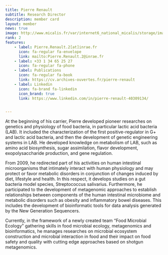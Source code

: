 ```yaml
---
title: Pierre Renault
subtitle: Research Director 
description: member card
layout: member
news: true
image: http://www.micalis.fr/var/internet6_national_micalis/storage/images/poles-et-equipes/pole-ecosystemes-alimentaires-et-digestifs/ecologie-microbienne-des-aliments-marie-christine-champomier-verges/membres-de-l-equipe/pierre-renault/44209-3-fre-FR/Pierre-Renault_inra_image.jpg
rank: 2
features:
    - label: Pierre.Renault.2[at]inrae.fr
      icon: fa-regular fa-envelope
      link: mailto:Pierre.Renault.2@inrae.fr
    - label: +33 1 34 65 25 27
      icon: fa-regular fa-phone
    - label: Publications
      icon: fa-regular fa-book
      link: https://cv.archives-ouvertes.fr/pierre-renault
    - label: Linkedin
      icon: fa-brand fa-linkedin
      icon_brand: true
      link: https://www.linkedin.com/in/pierre-renault-40309134/


---
```


At the beginning of his carrier, Pierre developed pioneer researches on genetics and physiology of food bacteria, in particular lactic acid bacteria (LAB). It included the characterization of the first positive-regulator in G+ and lactic acid bacteria, and then the development of genetic engineering systems in LAB. He developed knowledge on metabolism of LAB, such as amino acid biosynthesis, sugar assimilation, flavor development, exopolysaccharide production, and gene regulation. 

From 2009, he redirected part of his activities on human intestinal microorganisms that intimately interact with human physiology and may protect or favor metabolic disorders in conjunction of changes induced by diet, lifestyle and health. In this respect, it develops studies on a gut bacteria model species, Streptococcus salivarius. Furthermore, he participated to the development of metagenomic approaches to establish relationships between components of the human intestinal microbiome and metabolic disorders such as obesity and inflammatory bowel diseases. This includes the development of bioinformatic tools for data analysis generated by the New Generation Sequencers.

Currently, in the framework of a newly created team “Food Microbial Ecology” gathering skills in food microbial ecology, metagenomics and bioinformatics, he manages researches on microbial ecosystem construction and microbial interaction in food and their impact on food safety and quality with cutting edge approaches based on shotgun metagenomics.
